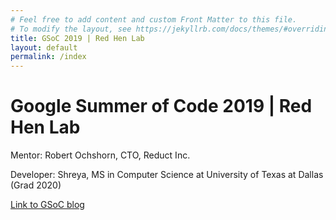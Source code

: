 ```yaml
---
# Feel free to add content and custom Front Matter to this file.
# To modify the layout, see https://jekyllrb.com/docs/themes/#overriding-theme-defaults
title: GSoC 2019 | Red Hen Lab
layout: default
permalink: /index
---
```


<h1> 
    Google Summer of Code 2019 | Red Hen Lab 
</h1>
Mentor: Robert Ochshorn, CTO, Reduct Inc.

Developer: Shreya, MS in Computer Science at University of Texas at Dallas (Grad 2020)

[Link to GSoC blog](https://shreya2111.github.io/gsoc)

<!-- <figure class="Visualization" style="background-color: gray">
  <iframe width="100%" height="300px" src="assets/build/index.html" frameborder="0" allowfullscreen="true"> </iframe>
</figure> -->

<!-- <figure class="Visualization" style="background-color: gray">
  <iframe width="100%" height="300px" src="assets/viz/test.html" frameborder="0" allowfullscreen="true"> </iframe>
</figure> -->
